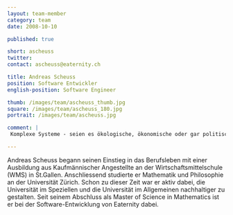 ```yaml
---
layout: team-member
category: team
date: 2008-10-10

published: true

short: ascheuss
twitter:
contact: ascheuss@eaternity.ch

title: Andreas Scheuss
position: Software Entwickler
english-position: Software Engineer

thumb: /images/team/ascheuss_thumb.jpg
square: /images/team/ascheuss_180.jpg
portrait: /images/team/ascheuss.jpg

comment: |
 Komplexe Systeme - seien es ökologische, ökonomische oder gar politische - sind die grössten Herausforderungen unserer Zeit. In jedem Lebensbereich wollen wir mit unvollständigen Daten und unbekannten Variablen möglichst gute Entscheidungen treffen. Eaternity versucht im Bereich Ernährung und Klimawandel genau dies zu tun. Deshalb bin ich begeistert ein Teil dieses Unternehmens zu sein.

---
```


Andreas Scheuss begann seinen Einstieg in das Berufsleben mit einer Ausbildung aus Kaufmännischer Angestellte an der Wirtschaftsmittelschule (WMS) in St.Gallen. Anschliessend studierte er Mathematik und Philosophie an der Universität Zürich. Schon zu dieser Zeit war er aktiv dabei, die Universität im Speziellen und die Universität im Allgemeinen nachhaltiger zu gestalten. Seit seinem Abschluss als Master of Science in Mathematics ist er bei der Software-Entwicklung von Eaternity dabei.
